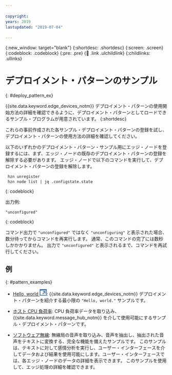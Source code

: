 ```yaml
---

copyright:
years: 2019
lastupdated: "2019-07-04"

---
```


{:new_window: target="blank"}
{:shortdesc: .shortdesc}
{:screen: .screen}
{:codeblock: .codeblock}
{:pre: .pre}
{:child: .link .ulchildlink}
{:childlinks: .ullinks}

# デプロイメント・パターンのサンプル
{: #deploy_pattern_ex}

{{site.data.keyword.edge_devices_notm}} デプロイメント・パターンの使用開始方法の詳細を確認できるように、デプロイメント・パターンとしてロードできるサンプル・プログラムが用意されています。
{:shortdesc}

これらの事前作成された各サンプル・デプロイメント・パターンの登録を試し、デプロイメント・パターンの使用方法の詳細を確認してください。

以下のいずれかのデプロイメント・パターン・サンプル用にエッジ・ノードを登録するには、まず、エッジ・ノードの既存のデプロイメント・パターンの登録を解除する必要があります。 エッジ・ノードで以下のコマンドを実行して、デプロイメント・パターンの登録を解除します。
```
 hzn unregister
 hzn node list | jq .configstate.state
```
{: codeblock}

出力例:
```
"unconfigured"
```
{: codeblock}

コマンド出力で `"unconfigured"` ではなく `"unconfiguring"` と表示された場合、数分待ってからコマンドを再実行します。 通常、このコマンドの完了には数秒しかかかりません。 出力で `"unconfigured"` と表示されるまで、コマンドを再試行してください。

## 例
{: #pattern_examples}

* [Hello, world ![新しいタブで開く](../../images/icons/launch-glyph.svg "新しいタブで開く")](https://github.com/open-horizon/examples/blob/master/edge/services/helloworld):
  {{site.data.keyword.edge_devices_notm}} デプロイメント・パターンを紹介する最小限の `"Hello, world."` サンプルです。

* [ホスト CPU 負荷率](cpu_load_example.md):
  CPU 負荷率データを取り込み、{{site.data.keyword.message_hub_notm}} を介して使用可能にするサンプル・デプロイメント・パターンです。

* [ソフトウェア無線](software_defined_radio_ex.md):
  無線局の音声を取り込み、音声を抽出し、抽出された音声をテキストに変換する、完全な機能を備えたサンプルです。 このサンプルは、テキストに対して感情分析を実行し、ユーザー・インターフェースを介してデータおよび結果を使用可能にします。ユーザー・インターフェースでは、各エッジ・ノードのデータの詳細を表示できます。 このサンプルを使用して、エッジ処理の詳細を確認できます。
